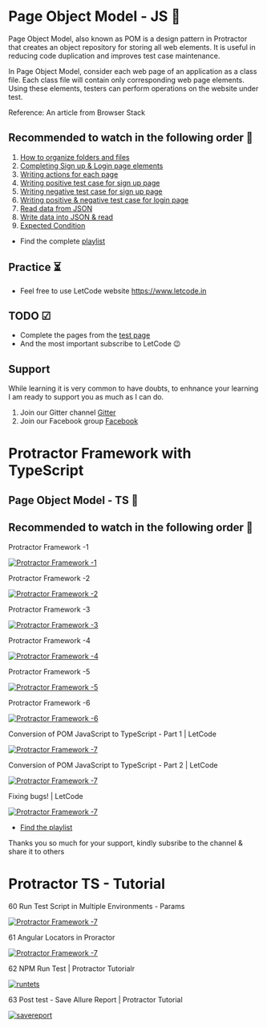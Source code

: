 # Page Object Model - JS 🙅

Page Object Model, also known as POM is a design pattern in Protractor that creates an object repository for storing all web elements. It is useful in reducing code duplication and improves test case maintenance.

In Page Object Model, consider each web page of an application as a class file. Each class file will contain only corresponding web page elements. Using these elements, testers can perform operations on the website under test.

Reference: An article from Browser Stack

## Recommended to watch in the following order 🌝

1. [How to organize folders and files](https://youtu.be/GgzvEgPBOe8)
2. [Completing Sign up & Login page elements](https://youtu.be/9iHdaxFl2WQ)
3. [Writing actions for each page](https://youtu.be/9iHdaxFl2WQ)
4. [Writing positive test case for sign up page](https://youtu.be/irDOcG1gpxA)
5. [Writing negative test case for sign up page](https://youtu.be/IWhk2EzTi-0)
6. [Writing positive & negative test case for login page](https://youtu.be/m6htd6fDq3M)
7. [Read data from JSON](https://youtu.be/t2EV-Zi6wsA)
8. [Write data into JSON & read](https://youtu.be/pjKmTTI0Ju0)
9. [Expected Condition](https://youtu.be/4niV_D6D9OY)

- Find the complete [playlist](https://www.youtube.com/playlist?list=PL699Xf-_ilW6xWr1zQeD6Q29ffQE1jgrb)

## Practice ⏳

- Feel free to use LetCode website https://www.letcode.in

## TODO ☑

- Complete the pages from the [test page](https://www.letcode.com/test)
- And the most important subscribe to LetCode 😉

## Support

While learning it is very common to have doubts, to enhnance your learning I am ready to support you as much as I can do.

1. Join our Gitter channel [Gitter](https://gitter.im/letcode-selenium/)
2. Join our Facebook group [Facebook](https://www.facebook.com/groups/letcode)

# Protractor Framework with TypeScript

## Page Object Model - TS 🙅

## Recommended to watch in the following order 🌝

Protractor Framework -1

[![Protractor Framework -1](https://raw.githubusercontent.com/ortoniKC/Protractor-YT/images/protractor/fw1.jpg)](https://youtu.be/q6KakQQNaU0)

Protractor Framework -2

[![Protractor Framework -2](https://raw.githubusercontent.com/ortoniKC/Protractor-YT/images/protractor/fw2.png)](https://youtu.be/Tt2ET2FJemM)

Protractor Framework -3

[![Protractor Framework -3](https://raw.githubusercontent.com/ortoniKC/Protractor-YT/images/protractor/fw3.png)](https://youtu.be/9kvM3K3FpE8)

Protractor Framework -4

[![Protractor Framework -4](https://raw.githubusercontent.com/ortoniKC/Protractor-YT/images/protractor/fw4.png)](https://youtu.be/Jm13i7AZZOI)

Protractor Framework -5

[![Protractor Framework -5](https://raw.githubusercontent.com/ortoniKC/Protractor-YT/images/protractor/fw5.png)](https://youtu.be/2qfRX48phnE)

Protractor Framework -6

[![Protractor Framework -6](https://raw.githubusercontent.com/ortoniKC/Protractor-YT/images/protractor/fw6.png)](https://youtu.be/es_4daCJ_MM)

Conversion of POM JavaScript to TypeScript - Part 1 | LetCode

[![Protractor Framework -7](https://raw.githubusercontent.com/ortoniKC/Protractor-YT/images/protractor/fw7.png)](https://youtu.be/RpqqvpFBQeo)

Conversion of POM JavaScript to TypeScript - Part 2 | LetCode

[![Protractor Framework -7](https://raw.githubusercontent.com/ortoniKC/Protractor-YT/images/protractor/fw8.png)](https://youtu.be/9abQ4WOxaHo)

Fixing bugs! | LetCode

[![Protractor Framework -7](https://raw.githubusercontent.com/ortoniKC/Protractor-YT/images/protractor/fw9.png)](https://youtu.be/9abQ4WOxaHo)

- [Find the playlist](https://t.ly/mWZ4)

Thanks you so much for your support, kindly subsribe to the channel & share it to others

# Protractor TS - Tutorial

60 Run Test Script in Multiple Environments - Params

[![Protractor Framework -7](https://raw.githubusercontent.com/ortoniKC/Protractor-YT/images/protractor/60.png)](https://youtu.be/6sgA4s_jdUc)

61 Angular Locators in Proractor

[![Protractor Framework -7](https://raw.githubusercontent.com/ortoniKC/Protractor-YT/images/protractor/61.png)](https://youtu.be/15fzmL53EE8c)

62 NPM Run Test | Protractor Tutorialr

[![runtets](https://raw.githubusercontent.com/ortoniKC/Protractor-YT/images/protractor/62.png)](https://youtu.be/MuXFJQKTgCU)

63 Post test - Save Allure Report | Protractor Tutorial

[![savereport](https://raw.githubusercontent.com/ortoniKC/Protractor-YT/images/protractor/63.png)](https://youtu.be/ZmaSsmi8Y_k)

